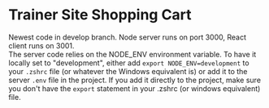 # Trainer Site Shopping Cart
Newest code in develop branch. Node server runs on port 3000, React client runs on 3001. <br>
The server code relies on the NODE_ENV environment variable. To have it locally set to "development", either add `export NODE_ENV=development` to your `.zshrc` file (or whatever the Windows equivalent is) or add it to the server `.env` file in the project. If you add it directly to the project, make sure you don't have the `export` statement in your .zshrc (or windows equivalent) file.
